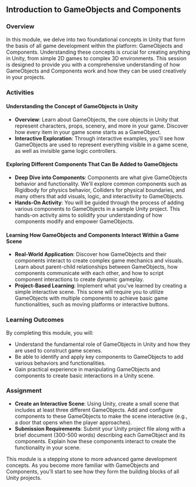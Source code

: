 ## Introduction to GameObjects and Components

### Overview

In this module, we delve into two foundational concepts in Unity that form the basis of all game development within the platform: GameObjects and Components. Understanding these concepts is crucial for creating anything in Unity, from simple 2D games to complex 3D environments. This session is designed to provide you with a comprehensive understanding of how GameObjects and Components work and how they can be used creatively in your projects.

### Activities

#### Understanding the Concept of GameObjects in Unity
- **Overview**: Learn about GameObjects, the core objects in Unity that represent characters, props, scenery, and more in your game. Discover how every item in your game scene starts as a GameObject.
- **Interactive Exploration**: Through interactive examples, you'll see how GameObjects are used to represent everything visible in a game scene, as well as invisible game logic controllers.

#### Exploring Different Components That Can Be Added to GameObjects
- **Deep Dive into Components**: Components are what give GameObjects behavior and functionality. We'll explore common components such as Rigidbody for physics behavior, Colliders for physical boundaries, and many others that add visuals, logic, and interactivity to GameObjects.
- **Hands-On Activity**: You will be guided through the process of adding various components to GameObjects in a sample Unity project. This hands-on activity aims to solidify your understanding of how components modify and empower GameObjects.

#### Learning How GameObjects and Components Interact Within a Game Scene
- **Real-World Application**: Discover how GameObjects and their components interact to create complex game mechanics and visuals. Learn about parent-child relationships between GameObjects, how components communicate with each other, and how to script component interactions to create dynamic gameplay.
- **Project-Based Learning**: Implement what you've learned by creating a simple interactive scene. This scene will require you to utilize GameObjects with multiple components to achieve basic game functionalities, such as moving platforms or interactive buttons.

### Learning Outcomes
By completing this module, you will:
- Understand the fundamental role of GameObjects in Unity and how they are used to construct game scenes.
- Be able to identify and apply key components to GameObjects to add various behaviors and functionalities.
- Gain practical experience in manipulating GameObjects and components to create basic interactions in a Unity scene.

### Assignment
- **Create an Interactive Scene**: Using Unity, create a small scene that includes at least three different GameObjects. Add and configure components to these GameObjects to make the scene interactive (e.g., a door that opens when the player approaches).
- **Submission Requirements**: Submit your Unity project file along with a brief document (300-500 words) describing each GameObject and its components. Explain how these components interact to create the functionality in your scene.

This module is a stepping stone to more advanced game development concepts. As you become more familiar with GameObjects and Components, you'll start to see how they form the building blocks of all Unity projects.